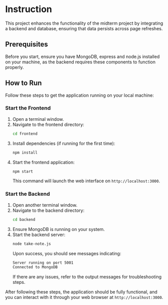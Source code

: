 # Instruction

This project enhances the functionality of the midterm project by integrating a backend and database, ensuring that data persists across page refreshes.

## Prerequisites
Before you start, ensure you have MongoDB, express and node.js installed on your machine, as the backend requires these components to function properly.

## How to Run

Follow these steps to get the application running on your local machine:

### Start the Frontend
1. Open a terminal window.
2. Navigate to the frontend directory:
   ```bash
   cd frontend
   ```
3. Install dependencies (if running for the first time):
   ```bash
   npm install
   ```
4. Start the frontend application:
   ```bash
   npm start
   ```
   This command will launch the web interface on `http://localhost:3000`.

### Start the Backend
1. Open another terminal window.
2. Navigate to the backend directory:
   ```bash
   cd backend
   ```
3. Ensure MongoDB is running on your system.
4. Start the backend server:
   ```bash
   node take-note.js
   ```
   Upon success, you should see messages indicating:
   ```bash
   Server running on port 5001
   Connected to MongoDB
   ```
   If there are any issues, refer to the output messages for troubleshooting steps.

After following these steps, the application should be fully functional, and you can interact with it through your web browser at `http://localhost:3000`.

